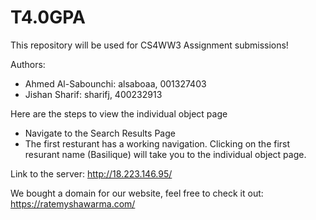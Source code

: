 # T4.0GPA
This repository will be used for CS4WW3 Assignment submissions!

Authors: 
- Ahmed Al-Sabounchi: alsaboaa, 001327403
- Jishan Sharif: sharifj, 400232913

Here are the steps to view the individual object page
- Navigate to the Search Results Page
- The first resturant has a working navigation. Clicking on the first resurant name (Basilique) will take you to the individual object page.

Link to the server:
http://18.223.146.95/

We bought a domain for our website, feel free to check it out: https://ratemyshawarma.com/
